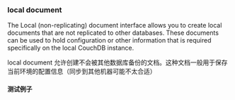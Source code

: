 ### local document
The Local (non-replicating) document interface allows you to create local documents that are not replicated to other databases. These documents can be used to hold configuration or other information that is required specifically on the local CouchDB instance.

local document 允许创建不会被其他数据库备份的文档。这种文档一般用于保存当前环境的配置信息（同步到其他机器可能不太合适）

#### 测试例子
